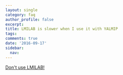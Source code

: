 ```yaml
---
layout: single
category: faq
author_profile: false
excerpt: 
title: LMILAB is slower when I use it with YALMIP
tags:
comments: true
date: '2016-09-17'
sidebar:
  nav:
---
```


[Don't use LMILAB!](/solvers/lmilab)
